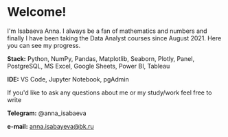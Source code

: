 # Welcome! 
I'm Isabaeva Anna. I always be a fan of mathematics and numbers and finally I have been taking the Data Analyst courses since August 2021. Here you can see my progress.

**Stack:** Python, NumPy, Pandas, Matplotlib, Seaborn, Plotly, Panel, PostgreSQL, MS Excel, Google Sheets, Power BI, Tableau

**IDE:** VS Code, Jupyter Notebook, pgAdmin

If you'd like to ask any questions about me or my study/work feel free to write 

**Telegram:** @anna_isabaeva

**e-mail:** anna.isabayeva@bk.ru
